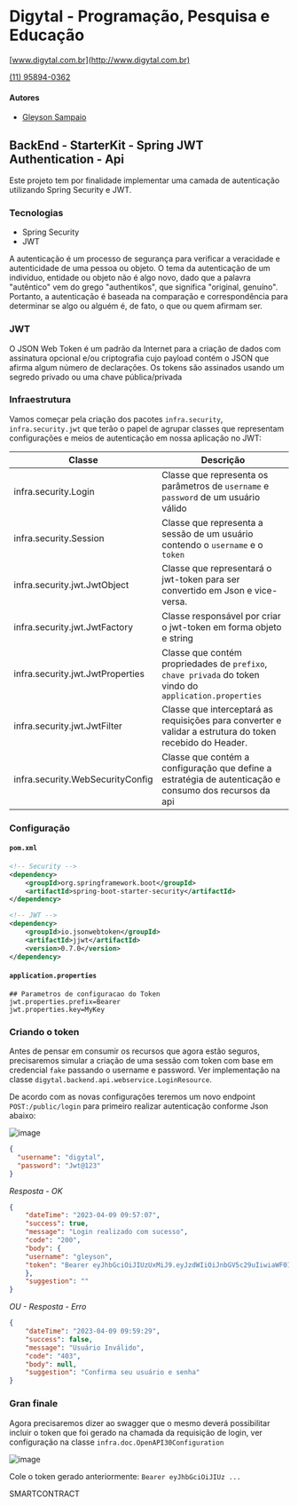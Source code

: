 # Digytal - Programação, Pesquisa e Educação
[www.digytal.com.br](http://www.digytal.com.br)

[(11) 95894-0362](https://api.whatsapp.com/send?phone=5511958940362)


#### Autores
- [Gleyson Sampaio](https://github.com/glysns)

## BackEnd - StarterKit - Spring JWT Authentication - Api

Este projeto tem por finalidade implementar uma camada de autenticação utilizando Spring Security e JWT.

### Tecnologias

* Spring Security
* JWT

A autenticação é um processo de segurança para verificar a veracidade e autenticidade de uma pessoa ou objeto. O tema da autenticação de um indivíduo, entidade ou objeto não é algo novo, dado que a palavra "autêntico" vem do grego "authentikos", que significa "original, genuíno". Portanto, a autenticação é baseada na comparação e correspondência para determinar se algo ou alguém é, de fato, o que ou quem afirmam ser.

### JWT

O JSON Web Token é um padrão da Internet para a criação de dados com assinatura opcional e/ou criptografia cujo payload contém o JSON que afirma algum número de declarações. Os tokens são assinados usando um segredo privado ou uma chave pública/privada

### Infraestrutura

Vamos começar pela criação dos pacotes `infra.security`, `infra.security.jwt` que terão o papel de agrupar classes que representam configurações e meios de autenticação em nossa aplicação no JWT:

| Classe                           | Descrição                                                                                                                      |
|----------------------------------|--------------------------------------------------------------------------------------------------------------------------------|
| infra.security.Login             | Classe que representa os parâmetros de `username` e  `password` de um usuário válido                                           |
| infra.security.Session           | Classe que representa a sessão de um usuário contendo o `username` e o `token`                                                 |
| infra.security.jwt.JwtObject     | Classe que representará o jwt-token para ser convertido em Json e vice-versa.                                                  |
| infra.security.jwt.JwtFactory    | Classe responsável por criar o jwt-token em forma objeto e string                                                              |
| infra.security.jwt.JwtProperties | Classe que contém propriedades de `prefixo`, `chave privada` do token vindo do `application.properties` |
| infra.security.jwt.JwtFilter     | Classe que interceptará as requisições para converter e validar a estrutura do token recebido do Header.                       |
| infra.security.WebSecurityConfig | Classe que contém a configuração que define a estratégia de autenticação e consumo dos recursos da api                         |

### Configuração

#### **`pom.xml`**
```xml
<!-- Security -->
<dependency>
    <groupId>org.springframework.boot</groupId>
    <artifactId>spring-boot-starter-security</artifactId>
</dependency>

<!-- JWT -->
<dependency>
    <groupId>io.jsonwebtoken</groupId>
    <artifactId>jjwt</artifactId>
    <version>0.7.0</version>
</dependency>
```

#### **`application.properties`**
```shell
## Parametros de configuracao do Token
jwt.properties.prefix=Bearer
jwt.properties.key=MyKey
```

### Criando o token

Antes de pensar em consumir os recursos que agora estão seguros, precisaremos simular a criação de uma sessão com token com base em credencial `fake` passando o username e password. Ver implementação na classe `digytal.backend.api.webservice.LoginResource`.

De acordo com as novas configurações teremos um novo endpoint `POST:/public/login` para primeiro realizar autenticação conforme Json abaixo:

![image](https://github.com/glysns/backend-stater-kit/blob/main/spring/springboot-crud-api/src/main/resources/img/login.png)
```json
{
  "username": "digytal",
  "password": "Jwt@123"
}
```

*Resposta - OK*
```json
{
    "dateTime": "2023-04-09 09:57:07",
    "success": true,
    "message": "Login realizado com sucesso",
    "code": "200",
    "body": {
    "username": "gleyson",
    "token": "Bearer eyJhbGciOiJIUzUxMiJ9.eyJzdWIiOiJnbGV5c29uIiwiaWF0IjoxNjgxMDQ1MDI3LCJleHAiOjE2ODEwNTk0MjcsImF1dGhvcml0aWVzIjpbIlJPTEVfVVNFUl9BRE1JTiJdfQ.EncVeV-H1nm2ug9-lllGmVR_cK71u6yNZjaQJHyPzhBqEH9NMKeFlUGH_kaSr1J_DP3TRzV77_C7y1-dBL2oxA"
    },
    "suggestion": ""
}
```

*OU - Resposta - Erro*
```json
{
    "dateTime": "2023-04-09 09:59:29",
    "success": false,
    "message": "Usuário Inválido",
    "code": "403",
    "body": null,
    "suggestion": "Confirma seu usuário e senha"
}
```

### Gran finale

Agora precisaremos dizer ao swagger que o mesmo deverá possibilitar incluir o token que foi gerado na chamada da requisição de login, ver configuração na classe `infra.doc.OpenAPI30Configuration`

![image](https://github.com/glysns/backend-stater-kit/blob/main/spring/springboot-crud-api/src/main/resources/img/token.png)

Cole o token gerado anteriormente: `Bearer eyJhbGciOiJIUz ...`

SMARTCONTRACT